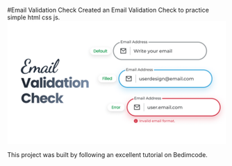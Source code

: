 #Email Validation Check
Created an Email Validation Check to practice simple html css js. 
![Alt text](image.png)  

This project was built by following an excellent tutorial on Bedimcode.
